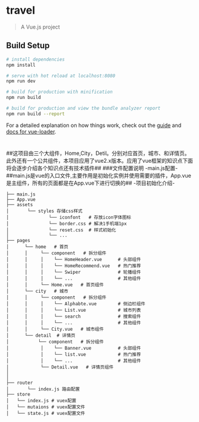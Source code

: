# travel

> A Vue.js project

## Build Setup

``` bash
# install dependencies
npm install

# serve with hot reload at localhost:8080
npm run dev

# build for production with minification
npm run build

# build for production and view the bundle analyzer report
npm run build --report
```

For a detailed explanation on how things work, check out the [guide](http://vuejs-templates.github.io/webpack/) and [docs for vue-loader](http://vuejs.github.io/vue-loader).
#
  ##这项目由三个大组件，Home,City，Detil。分别对应首页，城市、和详情页。此外还有一个公共组件，本项目应用了vue2.x版本。应用了vue框架的知识点下面将会逐步介绍各个知识点还有技术插件##
###文件配置说明
-main.js配置-
##main.js是vue的入口文件,主要作用是初始化实例并使用需要的插件，App.vue是主组件，所有的页面都是在App.vue下进行切换的##
-项目初始化介绍-
```##├── src
├── main.js
├── App.vue
├── assets
│		└── styles 存储css样式
│				└── iconfont   # 存放icon字体图标
│				└── border.css # 解决1手机端1px
│				└── reset.css  # 样式初始化
│				└── ...
├── pages
│	   └── home   # 首页
│	   │     └── component   # 拆分组件
│	   │	 │    └── HomeHeader.vue      # 头部组件
│	   │	 │    └── HomeRecommend.vue   # 热门推荐
│	   │	 │    └── Swiper  		      # 轮播组件
│	   │	 │    └── ...   			  # 其他组件
│	   │	 └── Home.vue   # 首页组件
│	   └── city   # 城市
│	   │     └── component   # 拆分组件
│	   │	 │    └── Alphabte.vue        # 侧边栏组件
│	   │	 │    └── List.vue   		  # 城市列表
│	   │	 │    └── search  		      # 搜索组件
│	   │	 │    └── ...   			  # 其他组件
│	   │	 └── City.vue   # 城市组件
│	   └── detail  # 详情页
│	        └── component   # 拆分组件
│	    	 │    └── Banner.vue    	  # 头部组件
│	    	 │    └── list.vue   		  # 热门推荐
│	    	 │    └── ...   			  # 其他组件
│	    	 └── Detail.vue   # 详情页组件
│
│
├── router
│		└── index.js 路由配置
├── store
│   └── index.js # vuex配置
│   └── mutaions # vuex配置文件
│   └── state.js # vuex配置文件
```
##